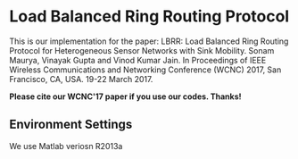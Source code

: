 # Load Balanced Ring Routing Protocol

This is our implementation for the paper:
LBRR: Load Balanced Ring Routing Protocol for Heterogeneous Sensor Networks with Sink Mobility. Sonam Maurya, Vinayak Gupta and Vinod Kumar Jain. In Proceedings of IEEE Wireless Communications and Networking Conference (WCNC) 2017, San Francisco, CA, USA. 19-22 March 2017.

**Please cite our WCNC'17 paper if you use our codes. Thanks!** 

## Environment Settings
We use Matlab veriosn R2013a
